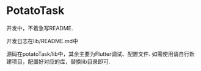 # PotatoTask
开发中，不着急写README.

开发日志在lib/README.md中

源码在potatoTask/lib中，其余主要为Flutter调试、配置文件. 如需使用请自行新建项目，配置好对应的库，替换lib目录即可.
